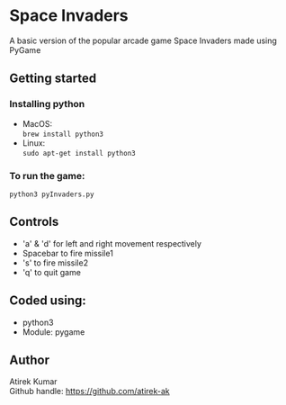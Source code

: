 # Space Invaders
A basic version of the popular arcade game Space Invaders made using PyGame  

## Getting started
### Installing python
* MacOS:  
```brew install python3 ```  
* Linux:  
```sudo apt-get install python3```

### To run the game:
```python3 pyInvaders.py```

## Controls
- 'a' & 'd' for left and right movement respectively
- Spacebar to fire missile1
- 's' to fire missile2
- 'q' to quit game

## Coded using:
- python3
- Module: pygame

## Author
Atirek Kumar  
Github handle: https://github.com/atirek-ak
